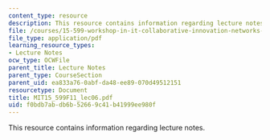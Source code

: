 ```yaml
---
content_type: resource
description: This resource contains information regarding lecture notes.
file: /courses/15-599-workshop-in-it-collaborative-innovation-networks-fall-2011/f0bdb7abdb6b52669c41b41999ee980f_MIT15_599F11_lec06.pdf
file_type: application/pdf
learning_resource_types:
- Lecture Notes
ocw_type: OCWFile
parent_title: Lecture Notes
parent_type: CourseSection
parent_uid: ea833a76-0abf-da48-ee89-070d49512151
resourcetype: Document
title: MIT15_599F11_lec06.pdf
uid: f0bdb7ab-db6b-5266-9c41-b41999ee980f
---
```

This resource contains information regarding lecture notes.

